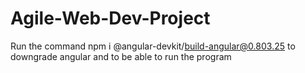 # Agile-Web-Dev-Project
Run the command npm i @angular-devkit/build-angular@0.803.25 to downgrade angular and to be able to run the program

